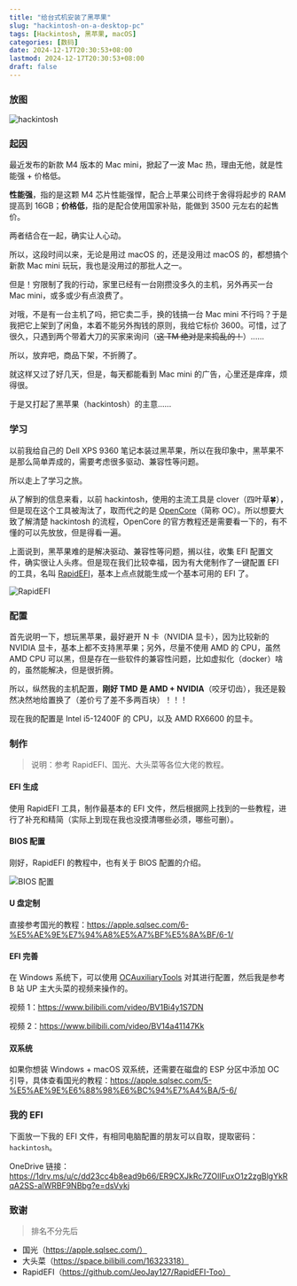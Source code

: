 ```yaml
---
title: "给台式机安装了黑苹果"
slug: "hackintosh-on-a-desktop-pc"
tags: [Hackintosh, 黑苹果, macOS]
categories: [数码]
date: 2024-12-17T20:30:53+08:00
lastmod: 2024-12-17T20:30:53+08:00
draft: false
---
```


### 放图

![hackintosh](https://s3.bmp.ovh/imgs/2024/12/17/26915029b074cc22.png)



### 起因

最近发布的新款 M4 版本的 Mac mini，掀起了一波 Mac 热，理由无他，就是性能强 + 价格低。

**性能强**，指的是这颗 M4 芯片性能强悍，配合上苹果公司终于舍得将起步的 RAM 提高到 16GB；**价格低**，指的是配合使用国家补贴，能做到 3500 元左右的起售价。

两者结合在一起，确实让人心动。

所以，这段时间以来，无论是用过 macOS 的，还是没用过 macOS 的，都想搞个新款 Mac mini 玩玩，我也是没用过的那批人之一。

但是！穷限制了我的行动，家里已经有一台刚攒没多久的主机，另外再买一台 Mac mini，或多或少有点浪费了。

对哦，不是有一台主机了吗，把它卖二手，换的钱搞一台 Mac mini 不行吗？于是我把它上架到了闲鱼，本着不能另外掏钱的原则，我给它标价 3600。可惜，过了很久，只遇到两个带着大刀的买家来询问（~~这 TM 绝对是来捣乱的！~~）......

所以，放弃吧，商品下架，不折腾了。

就这样又过了好几天，但是，每天都能看到 Mac mini 的广告，心里还是痒痒，烦得很。

于是又打起了黑苹果（hackintosh）的主意......



### 学习

以前我给自己的 Dell XPS 9360 笔记本装过黑苹果，所以在我印象中，黑苹果不是那么简单弄成的，需要考虑很多驱动、兼容性等问题。

所以走上了学习之旅。

从了解到的信息来看，以前 hackintosh，使用的主流工具是 clover（四叶草🍀），但是现在这个工具被淘汰了，取而代之的是 [OpenCore](https://dortania.github.io/OpenCore-Install-Guide/ "OpenCore 官网")（简称 OC）。所以想要大致了解清楚 hackintosh 的流程，OpenCore 的官方教程还是需要看一下的，有不懂的可以先放放，但是得看一遍。

上面说到，黑苹果难的是解决驱动、兼容性等问题，搁以往，收集 EFI 配置文件，确实很让人头疼。但是现在我们比较幸福，因为有大佬制作了一键配置 EFI 的工具，名叫 [RapidEFI](https://github.com/JeoJay127/RapidEFI-Tool "RapidEFI Github")，基本上点点就能生成一个基本可用的 EFI 了。

![RapidEFI](https://github.com/JeoJay127/RapidEFI-Tool/blob/main/images/intel-desktop.png)



### 配置

首先说明一下，想玩黑苹果，最好避开 N 卡（NVIDIA 显卡），因为比较新的 NVIDIA 显卡，基本上都不支持黑苹果；另外，尽量不使用 AMD 的 CPU，虽然 AMD CPU 可以黑，但是存在一些软件的兼容性问题，比如虚拟化（docker）啥的，虽然能解决，但是很折腾。

所以，纵然我的主机配置，**刚好 TMD 是 AMD + NVIDIA**（咬牙切齿），我还是毅然决然地给置换了（差价亏了差不多两百块）！！！

现在我的配置是 Intel i5-12400F 的 CPU，以及 AMD RX6600 的显卡。



### 制作

> 说明：参考 RapidEFI、国光、大头菜等各位大佬的教程。

#### EFI 生成

使用 RapidEFI 工具，制作最基本的 EFI 文件，然后根据网上找到的一些教程，进行了补充和精简（实际上到现在我也没摸清哪些必须，哪些可删）。

#### BIOS 配置

刚好，RapidEFI 的教程中，也有关于 BIOS 配置的介绍。

![BIOS 配置](https://github.com/JeoJay127/RapidEFI-Tool/blob/main/images/Desktop-4th-bios.png)

#### U 盘定制

直接参考国光的教程：https://apple.sqlsec.com/6-%E5%AE%9E%E7%94%A8%E5%A7%BF%E5%8A%BF/6-1/

#### EFI 完善

在 Windows 系统下，可以使用 [OCAuxiliaryTools](https://github.com/ic005k/OCAuxiliaryTools "OCAT Github") 对其进行配置，然后我是参考 B 站 UP 主大头菜的视频来操作的。

视频 1：https://www.bilibili.com/video/BV1Bi4y1S7DN

视频 2：https://www.bilibili.com/video/BV14a41147Kk

#### 双系统

如果你想装 Windows + macOS 双系统，还需要在磁盘的 ESP 分区中添加 OC 引导，具体查看国光的教程：https://apple.sqlsec.com/5-%E5%AE%9E%E6%88%98%E6%BC%94%E7%A4%BA/5-6/



### 我的 EFI

下面放一下我的 EFI 文件，有相同电脑配置的朋友可以自取，提取密码：`hackintosh`。

OneDrive 链接：https://1drv.ms/u/c/dd23cc4b8ead9b66/ER9CXJkRc7ZOlIFuxO1z2zgBlgYkRqA2SS-alWRBF9NBbg?e=dsVykj



### 致谢

> 排名不分先后

- 国光（https://apple.sqlsec.com/）
- 大头菜（https://space.bilibili.com/16323318）
- RapidEFI（https://github.com/JeoJay127/RapidEFI-Too）
